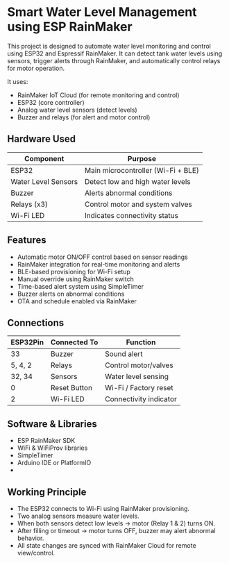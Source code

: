 # Smart Water Level Management using ESP RainMaker

This project is designed to automate water level monitoring and control using ESP32 and Espressif RainMaker. It can detect tank water levels using sensors, trigger alerts through RainMaker, and automatically control relays for motor operation.

It uses:
- RainMaker IoT Cloud (for remote monitoring and control)
- ESP32 (core controller)
- Analog water level sensors (detect levels)
- Buzzer and relays (for alert and motor control)

## Hardware Used
| Component |	Purpose|
|---|---|
| ESP32	| Main microcontroller (Wi-Fi + BLE) |
| Water Level Sensors |	Detect low and high water levels |
| Buzzer |	Alerts abnormal conditions |
| Relays (x3) |	Control motor and system valves |
| Wi-Fi LED	| Indicates connectivity status |

## Features

- Automatic motor ON/OFF control based on sensor readings
- RainMaker integration for real-time monitoring and alerts
- BLE-based provisioning for Wi-Fi setup
- Manual override using RainMaker switch
- Time-based alert system using SimpleTimer
- Buzzer alerts on abnormal conditions
- OTA and schedule enabled via RainMaker

## Connections
| ESP32Pin	| Connected To	| Function |
|---|---|---|
| 33	| Buzzer |	Sound alert |
| 5, 4, 2 |	Relays |	Control motor/valves |
| 32, 34	| Sensors	| Water level sensing |
|0	| Reset Button	| Wi-Fi / Factory reset |
| 2	| Wi-Fi LED	| Connectivity indicator |

## Software & Libraries

- ESP RainMaker SDK
- WiFi & WiFiProv libraries
- SimpleTimer
- Arduino IDE or PlatformIO
- 
## Working Principle
- The ESP32 connects to Wi-Fi using RainMaker provisioning.
- Two analog sensors measure water levels.
- When both sensors detect low levels → motor (Relay 1 & 2) turns ON.
- After filling or timeout → motor turns OFF, buzzer may alert abnormal behavior.
- All state changes are synced with RainMaker Cloud for remote view/control.
